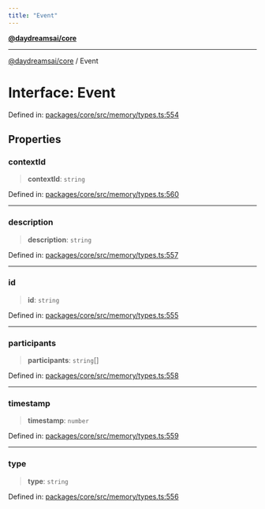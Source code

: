 ```yaml
---
title: "Event"
---
```


[**@daydreamsai/core**](./api-reference.md)

***

[@daydreamsai/core](./api-reference.md) / Event

# Interface: Event

Defined in: [packages/core/src/memory/types.ts:554](https://github.com/dojoengine/daydreams/blob/bbf75946e0d6d99fbdde4cebb2f8a4e8926724f1/packages/core/src/memory/types.ts#L554)

## Properties

### contextId

> **contextId**: `string`

Defined in: [packages/core/src/memory/types.ts:560](https://github.com/dojoengine/daydreams/blob/bbf75946e0d6d99fbdde4cebb2f8a4e8926724f1/packages/core/src/memory/types.ts#L560)

***

### description

> **description**: `string`

Defined in: [packages/core/src/memory/types.ts:557](https://github.com/dojoengine/daydreams/blob/bbf75946e0d6d99fbdde4cebb2f8a4e8926724f1/packages/core/src/memory/types.ts#L557)

***

### id

> **id**: `string`

Defined in: [packages/core/src/memory/types.ts:555](https://github.com/dojoengine/daydreams/blob/bbf75946e0d6d99fbdde4cebb2f8a4e8926724f1/packages/core/src/memory/types.ts#L555)

***

### participants

> **participants**: `string`[]

Defined in: [packages/core/src/memory/types.ts:558](https://github.com/dojoengine/daydreams/blob/bbf75946e0d6d99fbdde4cebb2f8a4e8926724f1/packages/core/src/memory/types.ts#L558)

***

### timestamp

> **timestamp**: `number`

Defined in: [packages/core/src/memory/types.ts:559](https://github.com/dojoengine/daydreams/blob/bbf75946e0d6d99fbdde4cebb2f8a4e8926724f1/packages/core/src/memory/types.ts#L559)

***

### type

> **type**: `string`

Defined in: [packages/core/src/memory/types.ts:556](https://github.com/dojoengine/daydreams/blob/bbf75946e0d6d99fbdde4cebb2f8a4e8926724f1/packages/core/src/memory/types.ts#L556)
